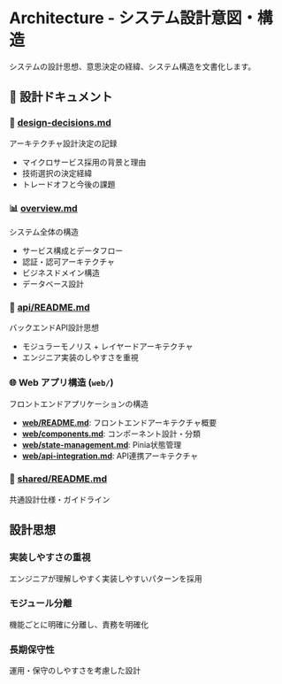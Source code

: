 # Architecture - システム設計意図・構造

システムの設計思想、意思決定の経緯、システム構造を文書化します。

## 📐 設計ドキュメント

### 🎯 [design-decisions.md](./design-decisions.md)
アーキテクチャ設計決定の記録
- マイクロサービス採用の背景と理由
- 技術選択の決定経緯
- トレードオフと今後の課題

### 📊 [overview.md](./overview.md)
システム全体の構造
- サービス構成とデータフロー
- 認証・認可アーキテクチャ
- ビジネスドメイン構造
- データベース設計

### 🔧 [api/README.md](./api/README.md)
バックエンドAPI設計思想
- モジュラーモノリス + レイヤードアーキテクチャ
- エンジニア実装のしやすさを重視

### 🌐 Web アプリ構造 (`web/`)
フロントエンドアプリケーションの構造
- **[web/README.md](./web/README.md)**: フロントエンドアーキテクチャ概要
- **[web/components.md](./web/components.md)**: コンポーネント設計・分類
- **[web/state-management.md](./web/state-management.md)**: Pinia状態管理
- **[web/api-integration.md](./web/api-integration.md)**: API連携アーキテクチャ

### 🤝 [shared/README.md](./shared/README.md)
共通設計仕様・ガイドライン

## 設計思想

### 実装しやすさの重視
エンジニアが理解しやすく実装しやすいパターンを採用

### モジュール分離
機能ごとに明確に分離し、責務を明確化

### 長期保守性
運用・保守のしやすさを考慮した設計
